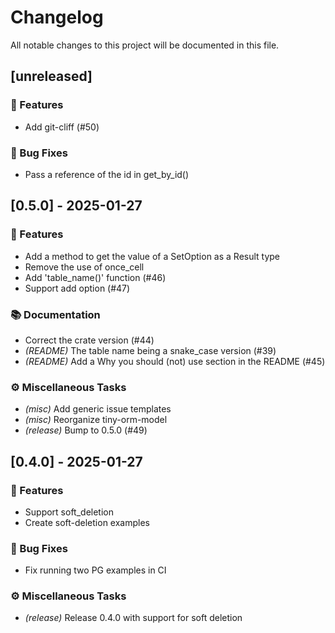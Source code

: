 # Changelog

All notable changes to this project will be documented in this file.

## [unreleased]

### 🚀 Features

- Add git-cliff (#50)

### 🐛 Bug Fixes

- Pass a reference of the id in get_by_id()

## [0.5.0] - 2025-01-27

### 🚀 Features

- Add a method to get the value of a SetOption as a Result type
- Remove the use of once_cell
- Add 'table_name()' function (#46)
- Support add option (#47)

### 📚 Documentation

- Correct the crate version (#44)
- *(README)* The table name being a snake_case version (#39)
- *(README)* Add a Why you should (not) use section in the README (#45)

### ⚙️ Miscellaneous Tasks

- *(misc)* Add generic issue templates
- *(misc)* Reorganize tiny-orm-model
- *(release)* Bump to 0.5.0 (#49)

## [0.4.0] - 2025-01-27

### 🚀 Features

- Support soft_deletion
- Create soft-deletion examples

### 🐛 Bug Fixes

- Fix running two PG examples in CI

### ⚙️ Miscellaneous Tasks

- *(release)* Release 0.4.0 with support for soft deletion

<!-- generated by git-cliff -->
